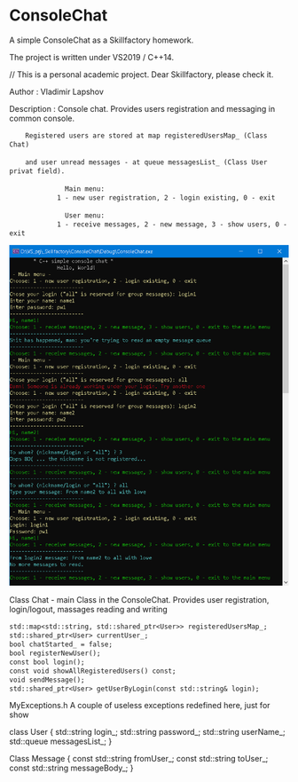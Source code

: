 # ConsoleChat
A simple ConsoleChat as a Skillfactory homework.

The project is written under VS2019 / C++14.

// This is a personal academic project. Dear Skillfactory, please check it. 

  Author      : Vladimir Lapshov
  
  Description : Сonsole chat. Provides users registration and messaging in common console.
  
		Registered users are stored at map registeredUsersMap_ (Class Chat)
		
		and user unread messages - at queue messagesList_ (Class User privat field).
		
                  Main menu: 
                1 - new user registration, 2 - login existing, 0 - exit
		
                  User menu: 
                1 - receive messages, 2 - new message, 3 - show users, 0 - exit 
		
![ChatDemo](ChatDemo.png)

Class Chat - main Class in the ConsoleChat. 
	Provides user registration, login/logout, massages reading and writing
	
	std::map<std::string, std::shared_ptr<User>> registeredUsersMap_; 
	std::shared_ptr<User> currentUser_;
	bool chatStarted_ = false;
	bool registerNewUser();
	const bool login(); 
	const void showAllRegisteredUsers() const;
	void sendMessage();
	std::shared_ptr<User> getUserByLogin(const std::string& login);

MyExceptions.h
	A couple of useless exceptions redefined  here, 
	just for show

class User
{
	std::string login_;
	std::string password_;
	std::string userName_;
	std::queue<Message> messagesList_;
}  

Class Message
{
	const std::string fromUser_;
	const std::string toUser_;
	const std::string messageBody_;
  }
  
